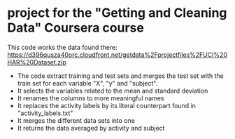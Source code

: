 project for the "Getting and Cleaning Data" Coursera course
====================

This code works the data found there:
https://d396qusza40orc.cloudfront.net/getdata%2Fprojectfiles%2FUCI%20HAR%20Dataset.zip 

- The code extract training and test sets and merges the test set with the train set for each variable  "X", "y" and "subject".
- It selects the variables related to the mean and standard deviation
- It renames the columns to more meaningful names
- It replaces the activity labels by its literal counterpart found in "activity_labels.txt"
- It merges the different data sets into one
- It returns the data averaged by activity and subject 




